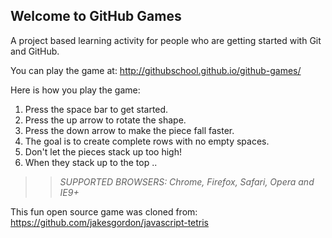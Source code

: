 ## Welcome to GitHub Games

A project based learning activity for people who are getting started with Git and GitHub.

You can play the game at: http://githubschool.github.io/github-games/

Here is how you play the game:
1. Press the space bar to get started.
2. Press the up arrow to rotate the shape.
3. Press the down arrow to make the piece fall faster.
4. The goal is to create complete rows with no empty spaces.
5. Don't let the pieces stack up too high!
6. When they stack up to the top ..

>> _*SUPPORTED BROWSERS*: Chrome, Firefox, Safari, Opera and IE9+_

This fun open source game was cloned from: https://github.com/jakesgordon/javascript-tetris
